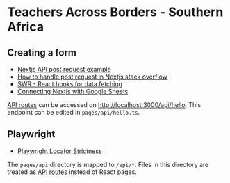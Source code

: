 
# Teachers Across Borders - Southern Africa

## Creating a form

- [Nextjs API post request example](https://github.com/vercel/next.js/blob/canary/examples/api-routes/pages/index.tsx)
- [How to handle post request in Nextjs stack overflow](https://stackoverflow.com/questions/66739797/how-to-handle-a-post-request-in-next-js/66740097#66740097)
- [SWR - React hooks for data fetching](https://swr.vercel.app/)
- [Connecting Nextjs with Google Sheets](https://dev.to/frasnym/connecting-your-nextjs-mini-project-with-google-spreadsheets-as-database-1o2d)

[API routes](https://nextjs.org/docs/api-routes/introduction) can be accessed on [http://localhost:3000/api/hello](http://localhost:3000/api/hello). This endpoint can be edited in `pages/api/hello.ts`.

## Playwright

- [Playwright Locator Strictness](https://playwright.dev/docs/locators#strictness)

The `pages/api` directory is mapped to `/api/*`. Files in this directory are treated as [API routes](https://nextjs.org/docs/api-routes/introduction) instead of React pages.
